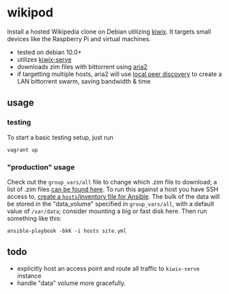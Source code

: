 # wikipod
Install a hosted Wikipedia clone on Debian utilizing [kiwix](https://kiwix.org). It targets small devices like the Raspberry Pi and virtual machines.

* tested on debian 10.0+
* utilizes [kiwix-serve](https://wiki.kiwix.org/wiki/Kiwix-serve)
* downloads zim files with bittorrent using [aria2](https://aria2.github.io/)
* if targetting multiple hosts, aria2 will use [local peer discovery](https://en.wikipedia.org/wiki/Local_Peer_Discovery) to create a LAN bittorrent swarm, saving bandwidth & time

## usage
### testing
To start a basic testing setup, just run
```
vagrant up
```

### "production" usage

Check out the `group_vars/all` file to change which .zim file to download; a list of .zim files [can be found here](https://wiki.kiwix.org/wiki/Content_in_all_languages). To run this against a host you have SSH access to, [create a `hosts`/inventory file for Ansible](https://codereviewvideos.com/course/ansible-tutorial/video/ansible-inventory-with-our-own-hosts-files). The bulk of the data will be stored in the "data_volume" specified in `group_vars/all`, with a default value of `/var/data`; consider mounting a big or fast disk here. Then run something like this:

```
ansible-playbook -bkK -i hosts site.yml
```

## todo
* explicitly host an access point and route all traffic to `kiwix-serve` instance
* handle "data" volume more gracefully.

